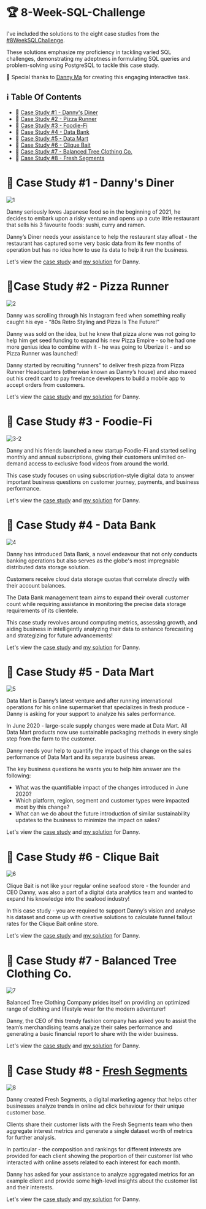 # 🏆 8-Week-SQL-Challenge

I've included the solutions to the eight case studies from the [#8WeekSQLChallenge](https://8weeksqlchallenge.com). 

These solutions emphasize my proficiency in tackling varied SQL challenges, demonstrating my adeptness in formulating SQL queries and problem-solving using PostgreSQL to tackle this case study.

🔆 Special thanks to [Danny Ma](https://www.linkedin.com/company/datawithdanny/) for creating this engaging interactive task. 

## ℹ️  Table Of Contents

* 🍜 [Case Study #1 - Danny's Diner](https://github.com/bachbaongan/Portfolio_Data/blob/main/SQL/8_week_SQL_Challenge/README.md#-case-study-1---dannys-diner)
* 🍕 [Case Study #2 - Pizza Runner](https://github.com/bachbaongan/Portfolio_Data/blob/main/SQL/8_week_SQL_Challenge/README.md#case-study-2---pizza-runner)
* 🥑 [Case Study #3 - Foodie-Fi](https://github.com/bachbaongan/Portfolio_Data/blob/main/SQL/8_week_SQL_Challenge/README.md#case-study-3---foodie--fi)
* 🏦 [Case Study #4 - Data Bank](https://github.com/bachbaongan/Portfolio_Data/tree/main/SQL/8_week_SQL_Challenge/Case%20Study%20%234)
* 🛒 [Case Study #5 - Data Mart](https://github.com/bachbaongan/Portfolio_Data/tree/main/SQL/8_week_SQL_Challenge/Case%20Study%20%235)
* 🦀 [Case Study #6 - Clique Bait](https://github.com/bachbaongan/Portfolio_Data/tree/main/SQL/8_week_SQL_Challenge/Case%20Study%20%236)
* 👕 [Case Study #7 - Balanced Tree Clothing Co.](https://github.com/bachbaongan/Portfolio_Data/tree/main/SQL/8_week_SQL_Challenge/Case%20Study%20%237)
* 🍊 [Case Study #8 - Fresh Segments](https://github.com/bachbaongan/Portfolio_Data/tree/main/SQL/8_week_SQL_Challenge/Case%20Study%20%238)

# 🍜 Case Study #1 - Danny's Diner
![1](https://github.com/bachbaongan/Portfolio_Data/assets/144385168/65533141-66de-4037-b7a3-1a8f6e377010)

Danny seriously loves Japanese food so in the beginning of 2021, he decides to embark upon a risky venture and opens up a cute little restaurant that sells his 3 favourite foods: sushi, curry and ramen.

Danny’s Diner needs your assistance to help the restaurant stay afloat - the restaurant has captured some very basic data from its few months of operation but has no idea how to use its data to help it run the business.

Let's view the [case study](https://8weeksqlchallenge.com/case-study-1/) and [my solution](https://github.com/bachbaongan/Portfolio_Data/tree/main/SQL/8_week_SQL_Challenge/Case%20study%20%231) for Danny.

# 🍕Case Study #2 - Pizza Runner
![2](https://github.com/bachbaongan/Portfolio_Data/assets/144385168/2a76e725-e079-44ed-9790-678ef0651712)

Danny was scrolling through his Instagram feed when something really caught his eye - “80s Retro Styling and Pizza Is The Future!”

Danny was sold on the idea, but he knew that pizza alone was not going to help him get seed funding to expand his new Pizza Empire - so he had one more genius idea to combine with it - he was going to Uberize it - and so Pizza Runner was launched!

Danny started by recruiting “runners” to deliver fresh pizza from Pizza Runner Headquarters (otherwise known as Danny’s house) and also maxed out his credit card to pay freelance developers to build a mobile app to accept orders from customers.


Let's view the [case study](https://8weeksqlchallenge.com/case-study-2/) and [my solution](https://github.com/bachbaongan/Portfolio_Data/tree/main/SQL/8_week_SQL_Challenge/Case%20Study%20%232) for Danny.

# 🥑 Case Study #3 - Foodie-Fi
![3-2](https://github.com/bachbaongan/Portfolio_Data/assets/144385168/95e36d65-d569-4395-982d-cd4f86df4f3a)

Danny and his friends launched a new startup Foodie-Fi and started selling monthly and annual subscriptions, giving their customers unlimited on-demand access to exclusive food videos from around the world.

This case study focuses on using subscription-style digital data to answer important business questions on customer journey, payments, and business performance.

Let's view the [case study](https://8weeksqlchallenge.com/case-study-3/) and [my solution](https://github.com/bachbaongan/Portfolio_Data/tree/main/SQL/8_week_SQL_Challenge/Case%20Study%20%233) for Danny.

# 🏦 Case Study #4 - Data Bank
![4](https://github.com/bachbaongan/Portfolio_Data/assets/144385168/60d41653-653f-4f6f-926a-a7ef127e8c5c)


Danny has introduced Data Bank, a novel endeavour that not only conducts banking operations but also serves as the globe's most impregnable distributed data storage solution.

Customers receive cloud data storage quotas that correlate directly with their account balances.

The Data Bank management team aims to expand their overall customer count while requiring assistance in monitoring the precise data storage requirements of its clientele.

This case study revolves around computing metrics, assessing growth, and aiding business in intelligently analyzing their data to enhance forecasting and strategizing for future advancements!

Let's view the [case study](https://8weeksqlchallenge.com/case-study-4/) and [my solution](https://github.com/bachbaongan/Portfolio_Data/tree/main/SQL/8_week_SQL_Challenge/Case%20Study%20%234) for Danny.

# 🛒 Case Study #5 - Data Mart
![5](https://github.com/bachbaongan/Portfolio_Data/assets/144385168/c4e43105-9fb0-4994-abe3-07eb03cbf101)

Data Mart is Danny’s latest venture and after running international operations for his online supermarket that specializes in fresh produce - Danny is asking for your support to analyze his sales performance.

In June 2020 - large-scale supply changes were made at Data Mart. All Data Mart products now use sustainable packaging methods in every single step from the farm to the customer.

Danny needs your help to quantify the impact of this change on the sales performance of Data Mart and its separate business areas.

The key business questions he wants you to help him answer are the following:

* What was the quantifiable impact of the changes introduced in June 2020?
* Which platform, region, segment and customer types were impacted most by this change?
* What can we do about the future introduction of similar sustainability updates to the business to minimize the impact on sales?

Let's view the [case study](https://8weeksqlchallenge.com/case-study-5/) and [my solution](https://github.com/bachbaongan/Portfolio_Data/tree/main/SQL/8_week_SQL_Challenge/Case%20Study%20%235) for Danny.

# 🦀 Case Study #6 - Clique Bait
![6](https://github.com/bachbaongan/Portfolio_Data/assets/144385168/3fca08d6-0a1b-4491-a44e-9964f95a2edb)

Clique Bait is not like your regular online seafood store - the founder and CEO Danny, was also a part of a digital data analytics team and wanted to expand his knowledge into the seafood industry!

In this case study - you are required to support Danny’s vision and analyse his dataset and come up with creative solutions to calculate funnel fallout rates for the Clique Bait online store.

Let's view the [case study](https://8weeksqlchallenge.com/case-study-6/) and [my solution](https://github.com/bachbaongan/Portfolio_Data/tree/main/SQL/8_week_SQL_Challenge/Case%20Study%20%236) for Danny.

# 👕 Case Study #7 - Balanced Tree Clothing Co.
![7](https://github.com/bachbaongan/Portfolio_Data/assets/144385168/1f66127a-0dd1-4203-96aa-47b5eb24c024)

Balanced Tree Clothing Company prides itself on providing an optimized range of clothing and lifestyle wear for the modern adventurer!

Danny, the CEO of this trendy fashion company has asked you to assist the team’s merchandising teams analyze their sales performance and generating a basic financial report to share with the wider business.

Let's view the [case study](https://8weeksqlchallenge.com/case-study-7/) and [my solution](https://github.com/bachbaongan/Portfolio_Data/tree/main/SQL/8_week_SQL_Challenge/Case%20Study%20%237) for Danny.

# 🍊 Case Study #8 - [Fresh Segments](https://8weeksqlchallenge.com/case-study-8/)
![8](https://github.com/bachbaongan/Portfolio_Data/assets/144385168/1745984a-2d51-41c8-9d59-a7920e12fffb)

Danny created Fresh Segments, a digital marketing agency that helps other businesses analyze trends in online ad click behaviour for their unique customer base.

Clients share their customer lists with the Fresh Segments team who then aggregate interest metrics and generate a single dataset worth of metrics for further analysis.

In particular - the composition and rankings for different interests are provided for each client showing the proportion of their customer list who interacted with online assets related to each interest for each month.

Danny has asked for your assistance to analyze aggregated metrics for an example client and provide some high-level insights about the customer list and their interests.


Let's view the [case study](https://8weeksqlchallenge.com/case-study-8/) and [my solution](https://github.com/bachbaongan/Portfolio_Data/tree/main/SQL/8_week_SQL_Challenge/Case%20Study%20%238) for Danny.
